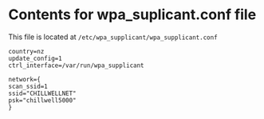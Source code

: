 # Contents for wpa_suplicant.conf file

This file is located at ```/etc/wpa_supplicant/wpa_supplicant.conf```


    country=nz
    update_config=1
    ctrl_interface=/var/run/wpa_supplicant

    network={
    scan_ssid=1
    ssid="CHILLWELLNET"
    psk="chillwell5000"
    }